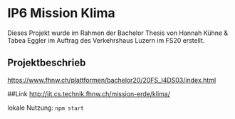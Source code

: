 # IP6 Mission Klima
Dieses Projekt wurde im Rahmen der Bachelor Thesis von Hannah Kühne & Tabea Eggler im Auftrag des Verkehrshaus Luzern im FS20 erstellt.

## Projektbeschrieb
https://www.fhnw.ch/plattformen/bachelor20/20FS_I4DS03/index.html

##Link
http://iit.cs.technik.fhnw.ch/mission-erde/klima/

lokale Nutzung:
`npm start`
